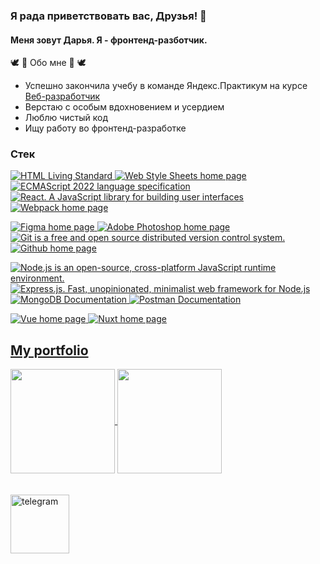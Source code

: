 ### Я рада приветствовать вас, Друзья! 👋
#### Меня зовут Дарья. Я - фронтенд-разботчик.

🕊  🎀  Обо мне  🎀  🕊
- Успешно закончила учебу в команде Яндекс.Практикум на курсе [Веб-разработчик](https://practicum.yandex.ru/web/)
- Верстаю с особым вдохновением и усердием
- Люблю чистый код
- Ищу работу во фронтенд-разработке

<!-- [![Typing SVG](https://readme-typing-svg.demolab.com?font=Tilt+Prism&weight=900&duration=3000&pause=900&color=1B27C5&background=1CBD2B0B&center=%D0%B8%D1%81%D1%82%D0%B8%D0%BD%D0%BD%D1%8B%D0%B9&vCenter=%D0%B8%D1%81%D1%82%D0%B8%D0%BD%D0%BD%D1%8B%D0%B9&repeat=%D0%B8%D1%81%D1%82%D0%B8%D0%BD%D0%BD%D1%8B%D0%B9&width=357&lines=+%F0%9F%91%8C%F0%9F%91%8C%F0%9F%91%8C+%D0%A7%D1%91%D1%82%D0%BA%D0%B8%D0%B5+%D0%B8+%D0%BF%D0%BE%D0%BD%D1%8F%D1%82%D0%BD%D1%8B%D0%B5+%D0%BF%D0%BB%D0%B0%D0%BD%D1%8B)](https://git.io/typing-svg)

[![Typing SVG](https://readme-typing-svg.demolab.com?font=Tilt+Prism&weight=900&size=23&duration=3000&pause=900&color=C51942&background=1CBD2B0B&center=%D0%B8%D1%81%D1%82%D0%B8%D0%BD%D0%BD%D1%8B%D0%B9&vCenter=%D0%B8%D1%81%D1%82%D0%B8%D0%BD%D0%BD%D1%8B%D0%B9&repeat=%D0%B8%D1%81%D1%82%D0%B8%D0%BD%D0%BD%D1%8B%D0%B9&width=357&lines=+%F0%9F%91%8C%F0%9F%91%8C%F0%9F%91%8C+%D0%91%D0%BE%D0%B3%D0%B0%D1%82%D0%BE%D0%B5+%D0%B2%D0%BE%D0%BE%D0%B1%D1%80%D0%B0%D0%B6%D0%B5%D0%BD%D0%B8%D0%B5)](https://git.io/typing-svg)

[![Typing SVG](https://readme-typing-svg.demolab.com?font=Tilt+Prism&weight=900&size=23&duration=3000&pause=900&color=C57425&background=1CBD2B0B&center=%D0%B8%D1%81%D1%82%D0%B8%D0%BD%D0%BD%D1%8B%D0%B9&vCenter=%D0%B8%D1%81%D1%82%D0%B8%D0%BD%D0%BD%D1%8B%D0%B9&repeat=%D0%B8%D1%81%D1%82%D0%B8%D0%BD%D0%BD%D1%8B%D0%B9&width=357&lines=+%F0%9F%91%8C%F0%9F%91%8C%F0%9F%91%8C+%D0%A7%D1%83%D1%82%D0%BA%D0%BE%D0%B5+%D0%B2%D0%BE%D1%81%D0%BF%D1%80%D0%B8%D1%8F%D1%82%D0%B8%D0%B5)](https://git.io/typing-svg)
 -->

### Стек
<p>
    <a href="https://html.spec.whatwg.org/multipage/" >
        <img src="https://img.shields.io/badge/HTML5-informational?style=flat&logo=html5&logoColor=white&labelColor=E34F26&color=24292f" alt="HTML Living Standard" />
    </a>
    <a href="https://www.w3.org/Style/CSS/Overview.ru.html" >
        <img src="https://img.shields.io/badge/CSS3-informational?style=flat&logo=css3&logoColor=white&labelColor=6639ba&color=24292f" alt="Web Style Sheets home page" />
    </a>
       <a href="https://www.ecma-international.org/publications-and-standards/standards/ecma-262/" >
        <img src="https://img.shields.io/badge/JavaScript-informational?style=flat&logo=JavaScript&logoColor=white&labelColor=F7DF1E&color=24292f" alt="ECMAScript 2022 language specification" />
    </a>
     <a href="https://ru.react.js.org/docs/getting-started.html" >
        <img src="https://img.shields.io/badge/React.js-informational?style=flat&logo=React&logoColor=white&labelColor=61dafb&color=24292f" alt="React. A JavaScript library for building user interfaces" />
    </a>
    <a href="https://webpack.js.org" >
        <img src="https://img.shields.io/badge/Webpack-informational?style=flat&logo=webpack&logoColor=white&labelColor=1d78c1&color=24292f" alt="Webpack home page" />
    </a>
 </p>
<p>
   <a href="https://www.figma.com" >
        <img src="https://img.shields.io/badge/Figma-informational?style=flat&logo=figma&logoColor=white&labelColor=F24E1E&color=24292f" alt="Figma home page" />
    </a>
    <a href="http://www.adobe.com/ru/products/photoshop/family/" >
        <img src="https://img.shields.io/badge/Photoshop-informational?style=flat&logo=Adobe-Photoshop&logoColor=white&labelColor=31A8FF&color=24292f" alt="Adobe Photoshop home page" />
    </a>
 
  <a href="https://git-scm.com/doc" >
        <img src="https://img.shields.io/badge/Git-informational?style=flat&logo=git&logoColor=white&labelColor=F05032&color=24292f" alt="Git is a free and open source distributed version control system." />
    </a>
    <a href="https://github.com" >
        <img src="https://img.shields.io/badge/GitHub-informational?style=flat&logo=GitHub&logoColor=white&labelColor=181717&color=24292f" alt="Github home page" />
    </a>
</p>
<p>
    <a href="https://nodejs.org/ru/" >
        <img src="https://img.shields.io/badge/Node.js-informational?style=flat&logo=Node.js&logoColor=white&labelColor=6DA55F&color=24292f" alt="Node.js is an open-source, cross-platform JavaScript runtime environment." />
    </a>
 <a href="https://expressjs.com/ru/" >
        <img src="https://img.shields.io/badge/Express.js-informational?style=flat&logo=Express&logoColor=white&labelColor=404D59&color=24292f" alt="Express.js. Fast, unopinionated, minimalist web framework for Node.js" />
    </a>

 <a href="https://www.mongodb.com/docs/" >
        <img src="https://img.shields.io/badge/MongoDB-informational?style=flat&logo=MongoDB&logoColor=white&labelColor=13aa52&color=24292f" alt="MongoDB Documentation" />
    </a>
   <a href="https://www.postman.com/" >
        <img src="https://img.shields.io/badge/- Postman-20232a?style=flat&logo=postman&logoColor=white&labelColor=ff6c37&color=24292f" alt="Postman Documentation" />
    </a>
   </p>
<p>
 <a href="https://ru.vuejs.org/" >
  <img src="https://img.shields.io/badge/ - Vue.js-informational?style=flat&logo=vuedotjs&logoColor=4fc08d&color=24292f" alt="Vue home page" >
   </a>
    <a href="https://nuxt.com/" >
  <img src="https://img.shields.io/badge/Nuxt.js-20232a?style=flat&logo=nuxtdotjs&logoColor=00dc82&labelColor=24292f" alt="Nuxt home page" >
   </a>
  </p>
  
 ## [My portfolio](https://github.com/Krylatka2022?tab=repositories)
  
 <!--  ## :globe_with_meridians: Contacts

[![Telegram](https://img.shields.io/badge/Telegram-26A5E4?style=for-the-badge&logo=telegram&logoColor=white)](https://t.me/dasha_fr_russia)-->


<!-- ### :fire: My Stats :
[![GitHub Streak](http://github-readme-streak-stats.herokuapp.com?user=Krylatka2022)](https://git.io/streak-stats)
[![Top Langs](https://github-readme-stats.vercel.app/api/top-langs/?username=Krylatka2022)](https://github.com/Krylatka2022/github-readme-stats)-->
<a href="https://github-readme-stats.vercel.app/api?username=Krylatka2022&show_icons=true&hide_border=trueshow_icons=true&theme=tokyonight">
  <img  align="center" height="167" src="https://github-readme-stats.vercel.app/api?username=Krylatka2022&show_icons=true&hide_border=trueshow_icons=true&theme=tokyonight" />
</a>
<a href="https://github-readme-stats.vercel.app/api/top-langs/?username=Krylatka2022&layout=compact&theme=react">
  <img align="center" height="167" src="https://github-readme-stats.vercel.app/api/top-langs/?username=Krylatka2022&langs_count=6&layout=compact&theme=tokyonight" />
</a>
<br>
<br>
<br>
 <a href="https://t.me/dasha_fr_russia" >
<img width="94" height="94" src="https://img.icons8.com/3d-fluency/94/telegram.png" alt="telegram"/>
</a>
<!--![Krylatka2022's GitHub stats](https://github-readme-stats.vercel.app/api?username=Krylatka2022&show_icons=true&theme=synthwave)</p>

**Krylatka2022/Krylatka2022** is a ✨ _special_ ✨ repository because its `README.md` (this file) appears on your GitHub profile.

Here are some ideas to get you started:

- 🔭 I’m currently working on ...
- 🌱 I’m currently learning ...
- 👯 I’m looking to collaborate on ...
- 🤔 I’m looking for help with ...
- 💬 Ask me about ...
- 📫 How to reach me: ...
- 😄 Pronouns: ...
- ⚡ Fun fact: ...
-->
